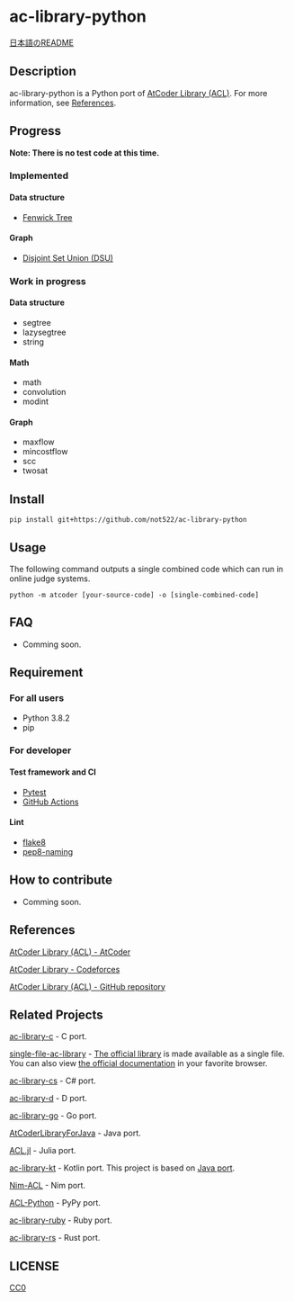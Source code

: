# ac-library-python

[日本語のREADME](README_ja.md)

## Description

ac-library-python is a Python port of [AtCoder Library (ACL)](https://atcoder.jp/posts/517). For more information, see [References](#References).

## Progress

**Note: There is no test code at this time.**

### Implemented

#### Data structure

+ [Fenwick Tree](https://github.com/atcoder/ac-library/blob/master/document_en/fenwicktree.md)

#### Graph

+ [Disjoint Set Union (DSU)](https://github.com/atcoder/ac-library/blob/master/document_en/dsu.md)

### Work in progress

#### Data structure

+ segtree
+ lazysegtree
+ string

#### Math

+ math
+ convolution
+ modint

#### Graph

+ maxflow
+ mincostflow
+ scc
+ twosat

## Install

```
pip install git+https://github.com/not522/ac-library-python
```

## Usage

The following command outputs a single combined code which can run in online judge systems.

```
python -m atcoder [your-source-code] -o [single-combined-code]
```

## FAQ

+ Comming soon.

## Requirement

### For all users

+ Python 3.8.2
+ pip

### For developer

#### Test framework and CI

+ [Pytest](https://docs.pytest.org/en/stable/)
+ [GitHub Actions](https://docs.github.com/en/actions/language-and-framework-guides/using-python-with-github-actions)

#### Lint

+ [flake8](https://pypi.org/project/flake8/)
+ [pep8-naming](https://pypi.org/project/pep8-naming/)

## How to contribute

+ Comming soon.

## References

[AtCoder Library (ACL) - AtCoder](https://atcoder.jp/posts/517)

[AtCoder Library - Codeforces](https://codeforces.com/blog/entry/82400)

[AtCoder Library (ACL) - GitHub repository](https://github.com/atcoder/ac-library)

## Related Projects

[ac-library-c](https://github.com/siumai1223/ac-library-c) - C port.

[single-file-ac-library](https://github.com/TumoiYorozu/single-file-ac-library) - [The official library](https://atcoder.jp/posts/517) is made available as a single file. You can also view [the official documentation](https://tumoiyorozu.github.io/single-file-ac-library/document_ja/) in your favorite browser.

[ac-library-cs](https://github.com/key-moon/ac-library-cs) - C# port.

[ac-library-d](https://github.com/arkark/ac-library-d) - D port.

[ac-library-go](https://github.com/monkukui/ac-library-go) - Go port.

[AtCoderLibraryForJava](https://github.com/NASU41/AtCoderLibraryForJava) - Java port.

[ACL.jl](https://github.com/abap34/ACL.jl) - Julia port.

[ac-library-kt](https://github.com/da-louis/ac-library-kt) - Kotlin port. This project is based on [Java port](https://github.com/NASU41/AtCoderLibraryForJava).

[Nim-ACL](https://github.com/zer0-star/Nim-ACL) - Nim port.

[ACL-Python](https://github.com/Mitarushi/ACL-Python) - PyPy port.

[ac-library-ruby](https://github.com/universato/ac-library-rb) - Ruby port.

[ac-library-rs](https://github.com/rust-lang-ja/ac-library-rs) - Rust port.

## LICENSE

[CC0](https://creativecommons.org/share-your-work/public-domain/cc0)
